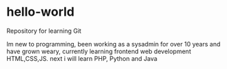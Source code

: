 # hello-world
Repository for learning Git


Im new to programming, been working as a sysadmin for over 10 years and have grown weary,
currently learning frontend web development HTML,CSS,JS. next i will learn PHP, Python and Java
